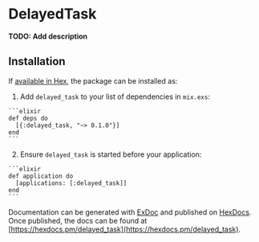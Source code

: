 # DelayedTask

**TODO: Add description**

## Installation

If [available in Hex](https://hex.pm/docs/publish), the package can be installed as:

  1. Add `delayed_task` to your list of dependencies in `mix.exs`:

    ```elixir
    def deps do
      [{:delayed_task, "~> 0.1.0"}]
    end
    ```

  2. Ensure `delayed_task` is started before your application:

    ```elixir
    def application do
      [applications: [:delayed_task]]
    end
    ```

Documentation can be generated with [ExDoc](https://github.com/elixir-lang/ex_doc)
and published on [HexDocs](https://hexdocs.pm). Once published, the docs can
be found at [https://hexdocs.pm/delayed_task](https://hexdocs.pm/delayed_task).

